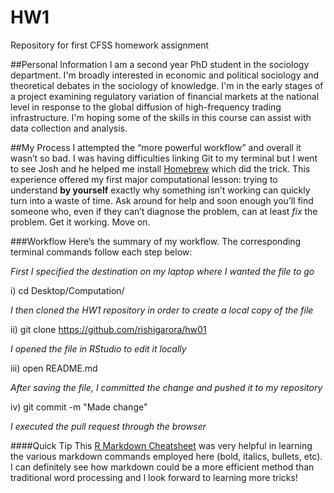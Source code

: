 # HW1
Repository for first CFSS homework assignment

##Personal Information
I am a second year PhD student in the sociology department. I'm broadly interested in economic and political sociology and theoretical debates in the sociology of knowledge. I'm in the early stages of a project examining regulatory variation of financial markets at the national level in response to the global diffusion of high-frequency trading infrastructure. I'm hoping some of the skills in this course can assist with data collection and analysis. 

##My Process
I attempted the “more powerful workflow” and overall it wasn’t so bad. I was having difficulties linking Git to my terminal but I went to see Josh and he helped me install [Homebrew](http://brew.sh/index.html) which did the trick. This experience offered my first major computational lesson: trying to understand **by yourself** exactly why something isn’t working can quickly turn into a waste of time. Ask around for help and soon enough you’ll find someone who, even if they can’t diagnose the problem, can at least *fix* the problem. Get it working. Move on. 

###Workflow 
Here’s the summary of my workflow. The corresponding terminal commands follow each step below: 

*First I specified the destination on my laptop where I wanted the file to go*

  i) cd Desktop/Computation/

*I then cloned the HW1 repository in order to create a local copy of the file*

  ii) git clone https://github.com/rishigarora/hw01

*I opened the file in RStudio to edit it locally*

  iii) open README.md

*After saving the file, I committed the change and pushed it to my repository*  

  iv) git commit -m "Made change"

*I executed the pull request through the browser*

####Quick Tip
This [R Markdown Cheatsheet](https://www.rstudio.com/wp-content/uploads/2016/03/rmarkdown-cheatsheet-2.0.pdf) was very helpful in learning the various markdown commands employed here (bold, italics, bullets, etc). I can definitely see how markdown could be a more efficient method than traditional word processing and I look forward to learning more tricks!

